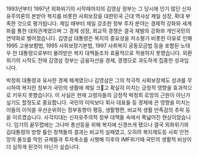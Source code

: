 1993년부터 1997년 외화위기의 시작때까지의 김영삼 정부는 그 당시에 인기 많던 신자유주의론의 본받아 복지를 비롯한 사회보장을 대한민국 근대 역사상 제일 성장, 확대 부족한 것으로 평가됩니다. 제임 때부터 제일 강조한 정부 투자 분야는 경제적 강화와 세계화를 통한 대외관계였으며 그 경제 성장, 외교적 경쟁은 결국 재벌의 강화와 개인국민의 연약화로 벌어졌습니다. 김영삼 대통령은 복지의 중요성을 저소평가 비롯한 이유로 인해 1995 고용보험법, 1995 사회보장기본법, 1997 사회복지 공동모금법 등을  포함된 노태우 전 대통령으로부터 물려받은 복지 대책들조차 효율적으로 적용하지 못했습니다. 외환위기의 시작도 전에 김영삼 정부는 금융자산을 경제, 경쟁으로 과도하게 집중한 성과입니다. 

박정희 대통령과 유사한 경제 체계였으나 김영삼은 그의 적극적 사회보장제도 성과를 무시하여 복지란 정부가 국민의 생활에 제일 크고 확실히 미치는 긍정적 영향을 효과적으로 키우지 못했습니다. 이 사실은 현재 고령자들의 긍정적 박정희 로망의 근원이 아닌가 싶기도 할정도로 중요합니다. 국민의 이익보다 회사 대표들 등 경제에 큰 영향을 미치는 이들의 이익을 우선순위하는 정부동향이 평등, 생활형편, 비교적 생활 만족감의 추락 등을 이르켰습니다. 사각지대는 신자유주의적 정부 대책들 속에서 폭넓어진 현상이었습니다. 임기의 끝무렵에는 그나마 총선등을 위해 복지에 신경쓰게 됐으나 결국 외화위기와 김대통령의 방향 틀린 정책들의 결과는 비교적 실패였고, 오히려 복지제도등 사회 안전망의 물꼬를 막힌 규제들과 투자축소를 시행해 이후의 IMF위기때 국민의 생활적 비상이 더 심하게 된것이 아닌가 싶습니다.